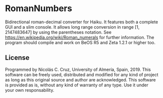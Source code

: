 # RomanNumbers

Bidirectional roman-decimal converter for Haiku. It features both a complete GUI and a slim console. It allows long range conversion in range [1, 2147483647] by using the parentheses notation. See https://en.wikipedia.org/wiki/Roman_numerals for further information. The program should compile and work on BeOS R5 and Zeta 1.2.1 or higher too.

## License
Programmed by Nicolás C. Cruz, University of Almería, Spain, 2019. This software can be freely used, distributed and modified for any kind of project as long as this original source and author are acknowledged. This software is provided as is, without any kind of warranty of any type. Use it under your own responsability.
